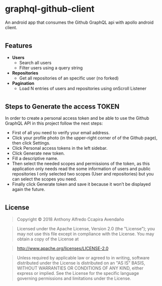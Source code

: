 # graphql-github-client
An android app that consumes the Github GraphQL api with apollo android client.

#
## Features
- **Users**
  - Search all users 
  - Filter users using a query string
- **Repositories**
  - Get all repositories of an specific user (no forked)
- **Pagination**
  - Load N entries of users and repositories using onScroll Listener 
  #
## Steps to Generate the access TOKEN

In order to create a personal access token and be able to use the Github GraphQL API in this project follow the next steps:

- First of all you need to verify your email address.
- Click your profile photo (in the upper-right corner of of the Github page), then click Settings.
- Click Personal access tokens in the left sidebar.
- Click Generate new token.
- Fill a descriptive name.
- Then select the needed scopes and permissions of the token, as this application only needs read the some information of users and public repositories   I only selected two scopes (User and repositories) but you can select the scopes you need.
- Finally click Generate token and save it because it won’t be displayed again the future.
#

## License

>Copyright © 2018 Anthony Alfredo Ccapira Avendaño

>Licensed under the Apache License, Version 2.0 (the "License");
>you may not use this file except in compliance with the License.
>You may obtain a copy of the License at

>   http://www.apache.org/licenses/LICENSE-2.0

>Unless required by applicable law or agreed to in writing, software
>distributed under the License is distributed on an "AS IS" BASIS,
>WITHOUT WARRANTIES OR CONDITIONS OF ANY KIND, either express or implied.
>See the License for the specific language governing permissions and
>limitations under the License.